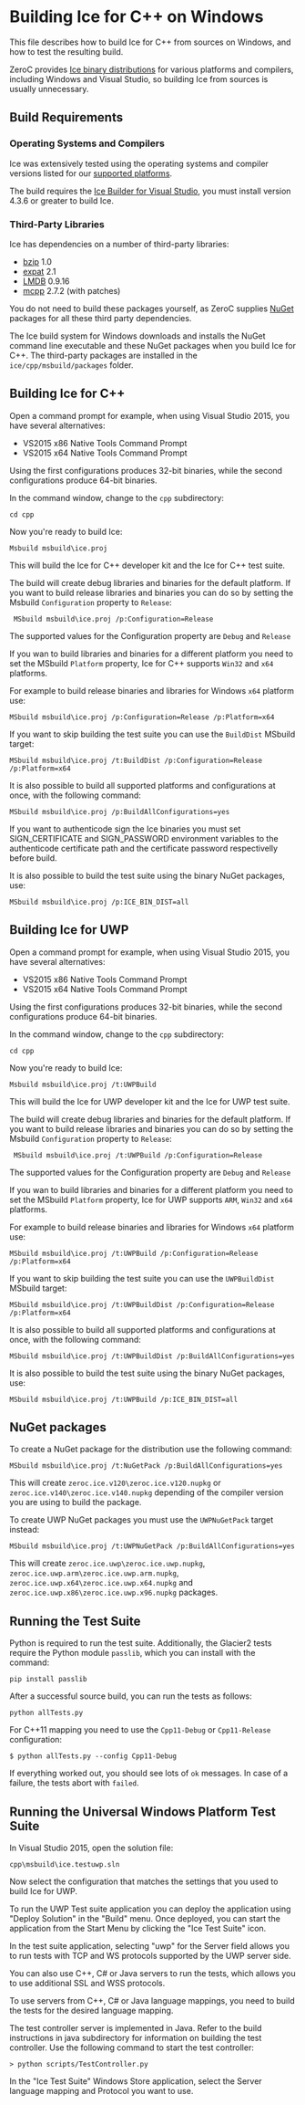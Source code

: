 # Building Ice for C++ on Windows

This file describes how to build Ice for C++ from sources on Windows, and how
to test the resulting build.

ZeroC provides [Ice binary distributions][1] for various platforms and compilers,
including Windows and Visual Studio, so building Ice from sources is usually
unnecessary.

## Build Requirements

### Operating Systems and Compilers

Ice was extensively tested using the operating systems and compiler versions
listed for our [supported platforms][2].

The build requires the [Ice Builder for Visual Studio][8], you must install
version 4.3.6 or greater to build Ice.

### Third-Party Libraries

Ice has dependencies on a number of third-party libraries:

 - [bzip][3] 1.0
 - [expat][4] 2.1
 - [LMDB][5] 0.9.16
 - [mcpp][6] 2.7.2 (with patches)

You do not need to build these packages yourself, as ZeroC supplies
[NuGet][7] packages for all these third party dependencies.

The Ice build system for Windows downloads and installs the NuGet command line
executable and these NuGet packages when you build Ice for C++. The third-party
packages are installed in the ``ice/cpp/msbuild/packages`` folder.

## Building Ice for C++

Open a command prompt for example, when using Visual Studio 2015, you have
several alternatives:

- VS2015 x86 Native Tools Command Prompt
- VS2015 x64 Native Tools Command Prompt

Using the first configurations produces 32-bit binaries, while the second
configurations produce 64-bit binaries.

In the command window, change to the `cpp` subdirectory:

    cd cpp

Now you're ready to build Ice:

    Msbuild msbuild\ice.proj

This will build the Ice for C++ developer kit and the Ice for C++ test suite.

The build will create debug libraries and binaries for the default platform. If you
want to build release libraries and binaries you can do so by setting the Msbuild
`Configuration` property to `Release`:

     MSbuild msbuild\ice.proj /p:Configuration=Release

The supported values for the Configuration property are `Debug` and `Release`

If you wan to build libraries and binaries for a different platform you need to
set the MSbuild `Platform` property, Ice for C++ supports `Win32` and `x64` platforms.

For example to build release binaries and libraries for Windows `x64` platform use:

    MSbuild msbuild\ice.proj /p:Configuration=Release /p:Platform=x64

If you want to skip building the test suite you can use the `BuildDist` MSbuild
target:

    MSbuild msbuild\ice.proj /t:BuildDist /p:Configuration=Release /p:Platform=x64

It is also possible to build all supported platforms and configurations at once,
with the following command:

    MSbuild msbuild\ice.proj /p:BuildAllConfigurations=yes

If you want to authenticode sign the Ice binaries you must set SIGN_CERTIFICATE and
SIGN_PASSWORD environment variables to the authenticode certificate path and the 
certificate password respectivelly before build.

It is also possible to build the test suite using the binary NuGet packages, use:

    MSbuild msbuild\ice.proj /p:ICE_BIN_DIST=all

## Building Ice for UWP

Open a command prompt for example, when using Visual Studio 2015, you have
several alternatives:

- VS2015 x86 Native Tools Command Prompt
- VS2015 x64 Native Tools Command Prompt

Using the first configurations produces 32-bit binaries, while the second
configurations produce 64-bit binaries.

In the command window, change to the `cpp` subdirectory:

    cd cpp

Now you're ready to build Ice:

    Msbuild msbuild\ice.proj /t:UWPBuild

This will build the Ice for UWP developer kit and the Ice for UWP test suite.

The build will create debug libraries and binaries for the default platform. If you
want to build release libraries and binaries you can do so by setting the Msbuild
`Configuration` property to `Release`:

     MSbuild msbuild\ice.proj /t:UWPBuild /p:Configuration=Release

The supported values for the Configuration property are `Debug` and `Release`

If you wan to build libraries and binaries for a different platform you need to
set the MSbuild `Platform` property, Ice for UWP supports `ARM`, `Win32` and `x64`
platforms.

For example to build release binaries and libraries for Windows `x64` platform use:

    MSbuild msbuild\ice.proj /t:UWPBuild /p:Configuration=Release /p:Platform=x64

If you want to skip building the test suite you can use the `UWPBuildDist` MSbuild
target:

    MSbuild msbuild\ice.proj /t:UWPBuildDist /p:Configuration=Release /p:Platform=x64

It is also possible to build all supported platforms and configurations at once,
with the following command:

    MSbuild msbuild\ice.proj /t:UWPBuildDist /p:BuildAllConfigurations=yes

It is also possible to build the test suite using the binary NuGet packages, use:

    MSbuild msbuild\ice.proj /t:UWPBuild /p:ICE_BIN_DIST=all

## NuGet packages

To create a NuGet package for the distribution use the following command:

    MSbuild msbuild\ice.proj /t:NuGetPack /p:BuildAllConfigurations=yes

This will create `zeroc.ice.v120\zeroc.ice.v120.nupkg` or `zeroc.ice.v140\zeroc.ice.v140.nupkg`
depending of the compiler version you are using to build the package.

To create UWP NuGet packages you must use the `UWPNuGetPack` target instead:

    MSbuild msbuild\ice.proj /t:UWPNuGetPack /p:BuildAllConfigurations=yes

This will create `zeroc.ice.uwp\zeroc.ice.uwp.nupkg`, `zeroc.ice.uwp.arm\zeroc.ice.uwp.arm.nupkg`,
`zeroc.ice.uwp.x64\zeroc.ice.uwp.x64.nupkg` and `zeroc.ice.uwp.x86\zeroc.ice.uwp.x96.nupkg` packages.

## Running the Test Suite

Python is required to run the test suite. Additionally, the Glacier2 tests
require the Python module `passlib`, which you can install with the command:

    pip install passlib

After a successful source build, you can run the tests as follows:

    python allTests.py

For C++11 mapping you need to use the `Cpp11-Debug` or `Cpp11-Release` configuration:

    $ python allTests.py --config Cpp11-Debug

If everything worked out, you should see lots of `ok` messages. In case of a
failure, the tests abort with `failed`.

## Running the Universal Windows Platform Test Suite

In Visual Studio 2015, open the solution file:

    cpp\msbuild\ice.testuwp.sln

Now select the configuration that matches the settings that you used to build
Ice for UWP.

To run the UWP Test suite application you can deploy the application using "Deploy
Solution" in the "Build" menu. Once deployed, you can start the application from
the Start Menu by clicking the "Ice Test Suite" icon.

In the test suite application, selecting "uwp" for the Server field allows you
to run tests with TCP and WS protocols supported by the UWP server side.

You can also use C++, C# or Java servers to run the tests, which allows you to
use  additional SSL and WSS protocols.

To use servers from C++, C# or Java language mappings, you need to build the
tests for the desired language mapping.

The test controller server is implemented in Java. Refer to the build
instructions in java subdirectory for information on building the test
controller. Use the following command to start the test controller:

    > python scripts/TestController.py

In the "Ice Test Suite" Windows Store application, select the Server language
mapping and Protocol you want to use.

[1]: https://zeroc.com/download.html
[2]: https://doc.zeroc.com/display/Ice37/Supported+Platforms+for+Ice+3.7.0
[3]: http://bzip.org
[4]: http://expat.sourceforge.net
[5]: http://symas.com/mdb/
[6]: https://github.com/zeroc-ice/mcpp
[7]: https://www.nuget.org
[8]: https://github.com/zeroc-ice/ice-builder-visualstudio

